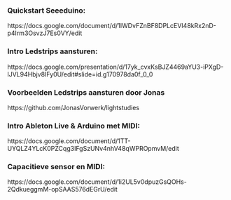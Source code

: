 <H3>Quickstart Seeeduino:</H3>
https://docs.google.com/document/d/1IWDvFZnBF8DPLcEVI48kRx2nD-p4Irm3OsvzJ7Es0VY/edit

<H3>Intro Ledstrips aansturen:</H3>
https://docs.google.com/presentation/d/17yk_cvxKsBJZ4469aYU3-iPXgD-lJVL94Hbjv8IFy0U/edit#slide=id.g170978da0f_0_0

<H3>Voorbeelden Ledstrips aansturen door Jonas</H3>
https://github.com/JonasVorwerk/lightstudies

<H3>Intro Ableton Live & Arduino met MIDI:</H3>
https://docs.google.com/document/d/1TT-UYQLZ4YLcK0PZCqg3IFgSzUNv4nhV48qWPROpmvM/edit

<H3>Capacitieve sensor en MIDI:</H3>
https://docs.google.com/document/d/1i2UL5v0dpuzGsQOHs-2QdkueggmM-opSAAS576dEGrU/edit


